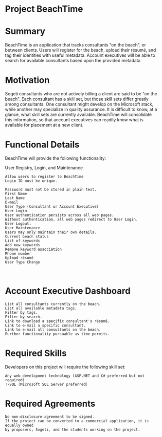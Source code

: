 # Project BeachTime #

# Summary #

BeachTime is an application that tracks consultants "on the beach", or between clients.  Users will register for the beach, upload their résumé, and tag their identities with useful metadata.  Account executives will be able to search for available consultants based upon the provided metadata.

# Motivation #

Sogeti consultants who are not actively billing a client are said to be "on the beach".  Each consultant has a skill set, but those skill sets differ greatly among consultants.  One consultant might develop on the Microsoft stack, while another may specialize in quality assurance.  It is difficult to know, at a glance, what skill sets are currently available.  BeachTime will consolidate this information, so that account executives can readily know what is available for placement at a new client.

# Functional Details #

BeachTime will provide the following functionality:

User Registry, Login, and Maintenance

	Allow users to register to BeachTime
	Login ID must be unique.

	Password must not be stored in plain text.
	First Name
	Last Name
	E-mail
	User Type (Consultant or Account Executive)
	User Login.
	User authentication persists across all web pages.
	Without authentication, all web pages redirect to User Login.
	User Logout.
	User Maintenance
	Users may only maintain their own details.
	Current beach status
	List of keywords
	Add new keywords
	Remove keyword association
	Phone number
	Upload résumé
	User Type Change
 
# Account Executive Dashboard #
	List all consultants currently on the beach.
	List all available metadata tags.
	Filter by tags.
	Filter by search.
	Link to download a specific consultant's résumé.
	Link to e-mail a specific consultant.
	Link to e-mail all consultants on the beach.
	Further functionality pursuable as time permits.

# Required Skills #
Developers on this project will require the following skill set:

	Any web development technology (ASP.NET and C# preferred but not required)
	T-SQL (Microsoft SQL Server preferred)

# Required Agreements #

	No non-disclosure agreement to be signed.  
	If the project can be converted to a commercial application, it is equally owned 
	by proposers, Sogeti, and the students working on the project.
